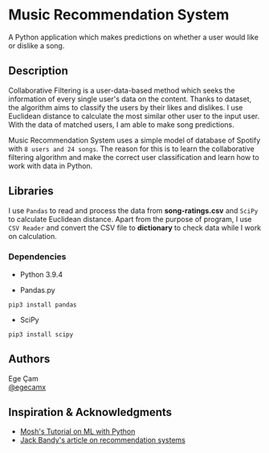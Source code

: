 # Music Recommendation System

A Python application which makes predictions on whether a user would like or dislike a song.

## Description

Collaborative Filtering is a user-data-based method which seeks the information of every single user's data on the content. Thanks to dataset, the algorithm aims to classify the users by their likes and dislikes.
I use Euclidean distance to calculate the most similar other user to the input user. With the data of matched users, I am able to make song predictions.

Music Recommendation System uses a simple model of database of Spotify with  `8 users and 24 songs`. The reason for this is to learn the collaborative filtering algorithm and make the correct user classification and learn how to work with data in Python.

## Libraries

I use `Pandas` to read and process the data from **song-ratings.csv** and `SciPy` to calculate Euclidean distance.
Apart from the purpose of program, I use `CSV Reader` and convert the CSV file to **dictionary** to check data while I work on calculation.

### Dependencies

* Python 3.9.4

* Pandas.py
```
pip3 install pandas
```

* SciPy
```
pip3 install scipy
```

## Authors

Ege Çam  
[@egecamx](https://twitter.com/egecamx)  

## Inspiration & Acknowledgments

* [Mosh's Tutorial on ML with Python](https://www.youtube.com/watch?v=7eh4d6sabA0&t=1728s)
* [Jack Bandy's article on recommendation systems](https://towardsdatascience.com/a-simple-song-recommender-system-in-python-tutorial-3e4c111198d6)
